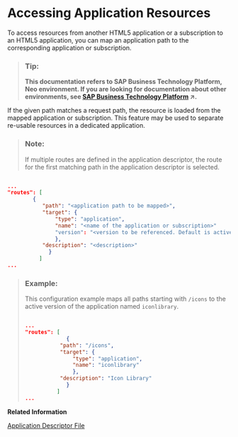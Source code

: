 <!-- loio152cb759db2842db9851d404167d40bc -->

# Accessing Application Resources

To access resources from another HTML5 application or a subscription to an HTML5 application, you can map an application path to the corresponding application or subscription.

> ### Tip:  
> **This documentation refers to SAP Business Technology Platform, Neo environment. If you are looking for documentation about other environments, see [SAP Business Technology Platform](https://help.sap.com/viewer/65de2977205c403bbc107264b8eccf4b/Cloud/en-US/6a2c1ab5a31b4ed9a2ce17a5329e1dd8.html "SAP Business Technology Platform (SAP BTP) is an integrated offering comprised of four technology portfolios: database and data management, application development and integration, analytics, and intelligent technologies. The platform offers users the ability to turn data into business value, compose end-to-end business processes, and build and extend SAP applications quickly.") :arrow_upper_right:.**

If the given path matches a request path, the resource is loaded from the mapped application or subscription. This feature may be used to separate re-usable resources in a dedicated application.

> ### Note:  
> If multiple routes are defined in the application descriptor, the route for the first matching path in the application descriptor is selected.

```json

...
"routes": [
        {
           "path": "<application path to be mapped>",
           "target": {
               "type": "application",
               "name": "<name of the application or subscription>"
               "version": "<version to be referenced. Default is active version>",
               },
           "description": "<description>"
             }
          ]
...

```

> ### Example:  
> This configuration example maps all paths starting with `/icons` to the active version of the application named `iconlibrary`.
> 
> ```json
> 
> ...
> "routes": [
>              {
>            "path": "/icons", 
>            "target": {
>                "type": "application",
>                "name": "iconlibrary"
>                },
>            "description": "Icon Library"
>              }
>           ]
> ...
> 
> ```

**Related Information**  


[Application Descriptor File](application-descriptor-file-aed1ffa.md "Using the application descriptor file you can configure the behavior of your HTML5 application.")

